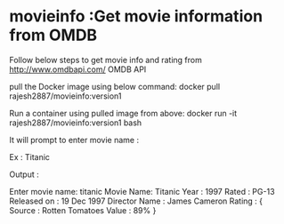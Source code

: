 # movieinfo :Get movie information from OMDB
Follow below steps to get movie info and rating from http://www.omdbapi.com/ OMDB API

pull the Docker image using below command:
docker pull rajesh2887/movieinfo:version1

Run a container using pulled image from above:
docker run -it rajesh2887/movieinfo:version1 bash

It will prompt to enter movie name : 

Ex : Titanic

Output :

Enter movie name: titanic
Movie Name: Titanic
Year : 1997
Rated : PG-13
Released on : 19 Dec 1997
Director Name : James Cameron
Rating : { Source : Rotten Tomatoes Value : 89% }

